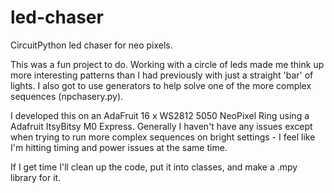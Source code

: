 # led-chaser
CircuitPython led chaser for neo pixels. 

This was a fun project to do. Working with a circle of leds made me think up more interesting patterns than I had previously with just a straight 'bar' of lights.  I also got to use generators to help solve one of the more complex sequences (npchasery.py).

I developed this on an AdaFruit 16 x WS2812 5050 NeoPixel Ring using a Adafruit ItsyBitsy M0 Express.  Generally I haven't have any issues except when trying to run more complex sequences on bright settings - I feel like I'm hitting timing and power issues at the same time.

If I get time I'll clean up the code, put it into classes, and make a .mpy library for it.

